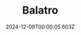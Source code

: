 ---
title: "Balatro"
id: 2379780
date: 2024-12-09T00:00:05.603Z
link: games/steam/recent/balatro
image: http://media.steampowered.com/steamcommunity/public/images/apps/2379780/b6018068070ab0e23561694c11f7950dd6f4c752.jpg
playtime_2weeks: 865
playtime_forever: 3454
playtime_windows_forever: 0
playtime_mac_forever: 0
playtime_linux_forever: 3454
playtime_deck_forever: 3454
---